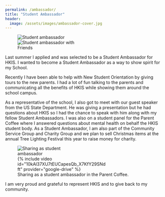 ```yaml
---
permalink: /ambassador/
title: "Student Ambassador"
header:
  image: /assets/images/ambassador-cover.jpg
---
```


<figure style="width: 40%" class="align-right">
  <img src="{{ site.url }}{{ site.baseurl }}/assets/images/ambassador001.jpg" alt="Student ambassador">
  <img src="{{ site.url }}{{ site.baseurl }}/assets/images/ambassador002.jpg" alt="Student ambassador with Friends">
</figure>
Last summer I applied and was selected to be a Student Ambassador for HKIS. I wanted to become a Student Ambassador as a way to show spirit for my School.  

Recently I have been able to help with New Student Orientation by giving tours to the new parents. I had a lot of fun talking to the parents and communicating all the benefits of HKIS while showing them around the school campus.

As a representative of the school, I also got to meet with our guest speaker from the US State Department. He was giving a presentation but he had questions about HKIS so I had the chance to speak with him along with my fellow Student Ambassadors. I was also on a student panel for the Parent Coffee where I answered questions about mental health on behalf the HKIS student body. As a Student Ambassador, I am also part of the Community Service Group and Charity Group and we plan to sell Christmas items at the annual Tree Lighting Festival this year to raise money for charity.

<figure style="width: 100%" class="align-center">
  <div class="row">
    <div class="column" style="width: 43%;">
      <img src="{{ site.url }}{{ site.baseurl }}/assets/images/ambassador003.jpg" alt="Sharing as student ambassador">
    </div>
    <div class="column" style="width: 57%;">
      {% include video id="10kAl37XU7tEUCapesQb_X7KfY29SNdft" provider="google-drive" %}
    </div>
  </div>
  <figcaption>Sharing as a student ambassador in the Parent Coffee.</figcaption>
</figure>

I am very proud and grateful to represent HKIS and to give back to my community.
